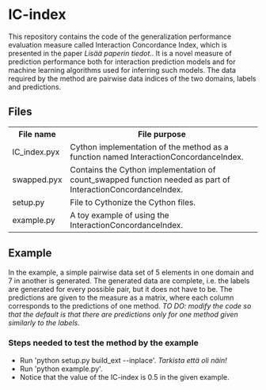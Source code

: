 # IC-index
This repository contains the code of the generalization performance evaluation measure called Interaction Concordance Index, which is presented in the paper *Lisää paperin tiedot.*.
It is a novel measure of prediction 
performance both for interaction prediction models and for machine learning algorithms used for inferring such models. The data required by the method are pairwise data indices of the two domains, labels and predictions.

## Files
<table align = "center">
    <tr>
        <th> File name </th>
        <th> File purpose </th>
    </tr>
    <tr>
        <td> IC_index.pyx </td>
        <td> Cython implementation of the method as a function named InteractionConcordanceIndex. </td>
    </tr>
    <tr>
        <td> swapped.pyx </td>
        <td> Contains the Cython implementation of count_swapped function needed as part of InteractionConcordanceIndex. </td>
    </tr>
    <tr>
        <td> setup.py </td>
        <td> File to Cythonize the Cython files. </td>
    </tr>
    <tr>
        <td> example.py </td>
        <td> A toy example of using the InteractionConcordanceIndex. </td>
    </tr>
</table>

## Example
In the example, a simple pairwise data set of 5 elements in one domain and 7 in another is generated. The generated data are complete, i.e. the labels are generated for every possible pair, but it does not have to be. The predictions are given to the measure as a matrix, where each column corresponds to the predictions of one method.
*TO DO: modify the code so that the default is that there are predictions only for one method given similarly to the labels.*

### Steps needed to test the method by the example
- Run 'python setup.py build_ext --inplace'. *Tarkista että oli näin!*
- Run 'python example.py'.
- Notice that the value of the IC-index is 0.5 in the given example.